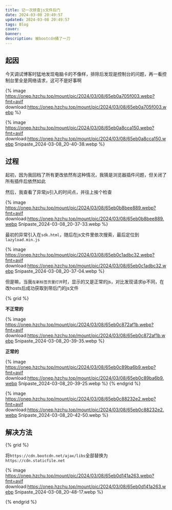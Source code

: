 ```yaml
---
title: 记一次排查js文件后门
date: 2024-03-08 20:49:57
updated: 2024-03-08 20:49:57
tags: Blog
cover:
banner:
description: 被bootcdn捅了一刀
---
```


## 起因

今天调试博客时猛地发现电脑卡的不像样，排除后发现是控制台的问题，再一看控制台里全是网络请求，这可不是好事啊

{% image https://onep.hzchu.top/mount/pic/2024/03/08/65eb0a705f003.webp?fmt=avif download:https://onep.hzchu.top/mount/pic/2024/03/08/65eb0a705f003.webp  %}

{% image https://onep.hzchu.top/mount/pic/2024/03/08/65eb0a8cca150.webp?fmt=avif download:https://onep.hzchu.top/mount/pic/2024/03/08/65eb0a8cca150.webp Snipaste_2024-03-08_20-40-38.webp %}

## 过程

起初，因为我回档了所有更改依然有这种情况，我猜是浏览器插件问题，但关闭了所有插件后依然如此

然后，我查看了异常js引入的时间点，并往上挨个检查

{% image https://onep.hzchu.top/mount/pic/2024/03/08/65eb0b8bee889.webp?fmt=avif download:https://onep.hzchu.top/mount/pic/2024/03/08/65eb0b8bee889.webp Snipaste_2024-03-08_20-37-33.webp %}

最初的异常引入在`sdk.html`，随后在js文件里依次搜索，最后定位到`lazyload.min.js`

{% image https://onep.hzchu.top/mount/pic/2024/03/08/65eb0c1adbc32.webp?fmt=avif download:https://onep.hzchu.top/mount/pic/2024/03/08/65eb0c1adbc32.webp Snipaste_2024-03-08_20-37-04.webp %}

但是嘛，当我`在新标签页里打开`时，显示的又是正常的js，对比发现请求ip不同，在改hosts后成功获取到带后门的js文件

{% grid %}
<!-- cell -->
**不正常的**

{% image https://onep.hzchu.top/mount/pic/2024/03/08/65eb0c872af1b.webp?fmt=avif download:https://onep.hzchu.top/mount/pic/2024/03/08/65eb0c872af1b.webp Snipaste_2024-03-08_20-39-35.webp %}
<!-- cell -->
**正常的**

{% image https://onep.hzchu.top/mount/pic/2024/03/08/65eb0c89ba6b9.webp?fmt=avif download:https://onep.hzchu.top/mount/pic/2024/03/08/65eb0c89ba6b9.webp Snipaste_2024-03-08_20-39-25.webp %}
{% endgrid %}

{% image https://onep.hzchu.top/mount/pic/2024/03/08/65eb0c88232e2.webp?fmt=avif download:https://onep.hzchu.top/mount/pic/2024/03/08/65eb0c88232e2.webp Snipaste_2024-03-08_20-42-50.webp %}

## 解决方法

{% grid %}
<!-- cell -->

将`https://cdn.bootcdn.net/ajax/libs`全部替换为`https://cdn.staticfile.net`

<!-- cell -->

{% image https://onep.hzchu.top/mount/pic/2024/03/08/65eb0d141a263.webp?fmt=avif download:https://onep.hzchu.top/mount/pic/2024/03/08/65eb0d141a263.webp Snipaste_2024-03-08_20-48-17.webp %}

{% endgrid %}
